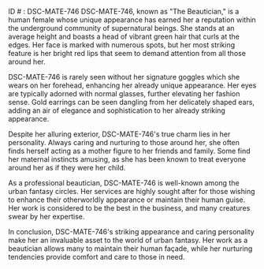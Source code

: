 ID # : DSC-MATE-746
DSC-MATE-746, known as "The Beautician," is a human female whose unique appearance has earned her a reputation within the underground community of supernatural beings. She stands at an average height and boasts a head of vibrant green hair that curls at the edges. Her face is marked with numerous spots, but her most striking feature is her bright red lips that seem to demand attention from all those around her.

DSC-MATE-746 is rarely seen without her signature goggles which she wears on her forehead, enhancing her already unique appearance. Her eyes are typically adorned with normal glasses, further elevating her fashion sense. Gold earrings can be seen dangling from her delicately shaped ears, adding an air of elegance and sophistication to her already striking appearance.

Despite her alluring exterior, DSC-MATE-746's true charm lies in her personality. Always caring and nurturing to those around her, she often finds herself acting as a mother figure to her friends and family. Some find her maternal instincts amusing, as she has been known to treat everyone around her as if they were her child. 

As a professional beautician, DSC-MATE-746 is well-known among the urban fantasy circles. Her services are highly sought after for those wishing to enhance their otherworldly appearance or maintain their human guise. Her work is considered to be the best in the business, and many creatures swear by her expertise. 

In conclusion, DSC-MATE-746's striking appearance and caring personality make her an invaluable asset to the world of urban fantasy. Her work as a beautician allows many to maintain their human façade, while her nurturing tendencies provide comfort and care to those in need.